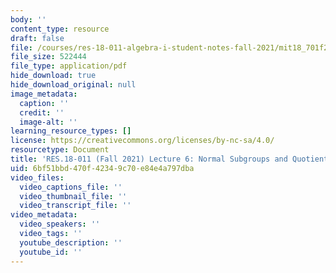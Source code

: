 ```yaml
---
body: ''
content_type: resource
draft: false
file: /courses/res-18-011-algebra-i-student-notes-fall-2021/mit18_701f21_lect6.pdf
file_size: 522444
file_type: application/pdf
hide_download: true
hide_download_original: null
image_metadata:
  caption: ''
  credit: ''
  image-alt: ''
learning_resource_types: []
license: https://creativecommons.org/licenses/by-nc-sa/4.0/
resourcetype: Document
title: 'RES.18-011 (Fall 2021) Lecture 6: Normal Subgroups and Quotient Groups '
uid: 6bf51bbd-470f-4234-9c70-e84e4a797dba
video_files:
  video_captions_file: ''
  video_thumbnail_file: ''
  video_transcript_file: ''
video_metadata:
  video_speakers: ''
  video_tags: ''
  youtube_description: ''
  youtube_id: ''
---
```

